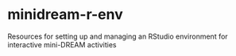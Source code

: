 # minidream-r-env
Resources for setting up and managing an RStudio environment for interactive mini-DREAM activities

